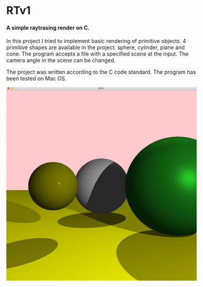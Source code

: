# RTv1
#### A simple raytrasing render on C.

  In this project I tried to implement basic rendering of primitive objects.
4 primitive shapes are available in the project: sphere, cylinder, plane and cone.
The program accepts a file with a specified scene at the input.
The camera angle in the scene can be changed.

The project was written according to the C code standard.
The program has been tested on Mac OS.

![RTV screenshot](https://github.com/davin41k/RTv1/blob/master/Screenshots/Spheres.png)
